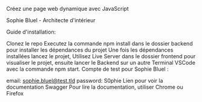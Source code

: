Créez une page web dynamique avec JavaScript


Sophie Bluel - Architecte d'intérieur

Guide d'installation:

Clonez le repo
Executez la commande npm install dans le dossier backend pour installer les dépendances du projet
Une fois les dépendances installées lancez le projet,
Utilisez Live Server dans le dossier frontend pour visualiser le projet,
ensuite lancer le Backend sur un autre Terminal VSCode avec la commande npm start.
Compte de test pour Sophie Bluel :



email: sophie.bluel@test.tld
password: S0phie
Lien pour voir la documentation Swagger
Pour lire la documentation, utiliser Chrome ou Firefox
